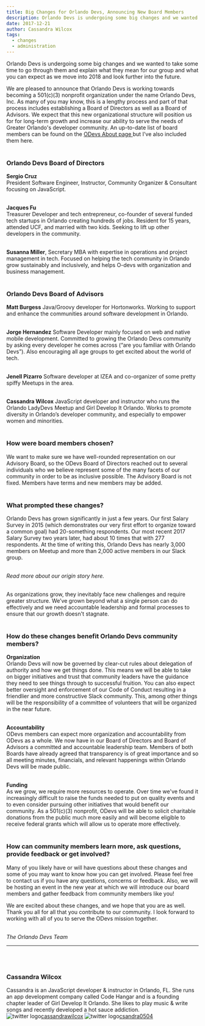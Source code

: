 ```yaml
---
title: Big Changes for Orlando Devs, Announcing New Board Members
description: Orlando Devs is undergoing some big changes and we wanted to take some time to go through them and explain what they mean for our group and what you can expect as we move into 2018 and look further into the future.
date: 2017-12-21
author: Cassandra Wilcox
tags:
  - changes
  - administration
---
```


Orlando Devs is undergoing some big changes and we wanted to take some time to go through them and explain what they mean for our group and what you can expect as we move into 2018 and look further into the future.

We are pleased to announce that Orlando Devs is working towards becoming a 501(c)(3) nonprofit organization under the name Orlando Devs, Inc. As many of you may know, this is a lengthy process and part of that process includes establishing a Board of Directors as well as a Board of Advisors. We expect that this new organizational structure will position us for for long-term growth and increase our ability to serve the needs of Greater Orlando's developer community. An up-to-date list of board members can be found on the <a href="{{'/odevs-eleventy-starter/src/_includes'}| url}}" class = "text-purple-800 underline"> ODevs About page </a> but I've also included them here.<br><br>


### Orlando Devs Board of Directors

**Sergio Cruz**<br> President Software Engineer, Instructor, Community Organizer & Consultant focusing on JavaScript.<br><br>

**Jacques Fu**<br> Treasurer Developer and tech entrepreneur, co-founder of several funded tech startups in Orlando creating hundreds of jobs. Resident for 15 years, attended UCF, and married with two kids. Seeking to lift up other developers in the community.<br><br>

**Susanna Miller**, Secretary MBA with expertise in operations and project management in tech. Focused on helping the tech community in Orlando grow sustainably and inclusively, and helps O-devs with organization and business management.<br><br>
### Orlando Devs Board of Advisors

**Matt Burgess** Java/Groovy developer for Hortonworks. Working to support and enhance the communities around software development in Orlando.<br><br>

**Jorge Hernandez** Software Developer mainly focused on web and native mobile development. Committed to growing the Orlando Devs community by asking every developer he comes across (“are you familiar with Orlando Devs”). Also encouraging all age groups to get excited about the world of tech.<br><br>

**Jenell Pizarro** Software developer at IZEA and co-organizer of some pretty spiffy Meetups in the area.<br><br>

**Cassandra Wilcox** JavaScript developer and instructor who runs the Orlando LadyDevs Meetup and Girl Develop It Orlando. Works to promote diversity in Orlando’s developer community, and especially to empower women and minorities.<br><br>
### How were board members chosen?

We want to make sure we have well-rounded representation on our Advisory Board, so the ODevs Board of Directors reached out to several individuals who we believe represent some of the many facets of our community in order to be as inclusive possible. The Advisory Board is not fixed. Members have terms and new members may be added.<br><br>

### What prompted these changes?

Orlando Devs has grown significantly in just a few years. Our first Salary Survey in 2015 (which demonstrates our very first effort to organize toward a common goal) had 20-something respondents. Our most recent 2017 Salary Survey two years later, had about 10 times that with 277 respondents. At the time of writing this, Orlando Devs has nearly 3,000 members on Meetup and more than 2,000 active members in our Slack group.<br><br>

*Read more about our origin story here.*<br><br>

As organizations grow, they inevitably face new challenges and require greater structure. We’ve grown beyond what a single person can do effectively and we need accountable leadership and formal processes to ensure that our growth doesn't stagnate.<br><br>

### How do these changes benefit Orlando Devs community members?

**Organization** <br> Orlando Devs will now be governed by clear-cut rules about delegation of authority and how we get things done. This means we will be able to take on bigger initiatives and trust that community leaders have the guidance they need to see things through to successful fruition. You can also expect better oversight and enforcement of our Code of Conduct resulting in a friendlier and more constructive Slack community. This, among other things will be the responsibility of a committee of volunteers that will be organized in the near future. <br><br>

**Accountability** <br> ODevs members can expect more organization and accountability from ODevs as a whole. We now have in our Board of Directors and Board of Advisors a committed and accountable leadership team. Members of both Boards have already agreed that transparency is of great importance and so all meeting minutes, financials, and relevant happenings within Orlando Devs will be made public.<br><br>

**Funding** <br> As we grow, we require more resources to operate. Over time we've found it increasingly difficult to raise the funds needed to put on quality events and to even consider pursuing other initiatives that would benefit our community. As a 501(c)(3) nonprofit, ODevs will be able to solicit charitable donations from the public much more easily and will become eligible to receive federal grants which will allow us to operate more effectively.<br><br>
### How can community members learn more, ask questions, provide feedback or get involved?

Many of you likely have or will have questions about these changes and some of you may want to know how you can get involved. Please feel free to contact us if you have any questions, concerns or feedback. Also, we will be hosting an event in the new year at which we will introduce our board members and gather feedback from community members like you!

We are excited about these changes, and we hope that you are as well. Thank you all for all that you contribute to our community. I look forward to working with all of you to serve the ODevs mission together.<br><br>

*The Orlando Devs Team*
<br>

----
<br><br>
 ### Cassandra Wilcox
Cassandra is an JavaScript developer & instructor in Orlando, FL. She runs an app development company called Code Hangar and is a founding chapter leader of Girl Develop It Orlando. She likes to play music & write songs and recently developed a hot sauce addiction.<br>
<img src="https://img.icons8.com/ios/452/twitter--v1.png"
alt="twitter logo"
class="h-3.5 w-3.5 inline-flex"/><a href ="https://twitter.com/cassandrawilcox" class = "hover:text-indigo-400">cassandrawilcox</a>
<img src="https://img.icons8.com/carbon-copy/2x/github.png"
alt="twitter logo"
class="h-8 w-8 inline-flex"/><a href ="https://github.com/csandra0504" class = "hover:text-indigo-400">csandra0504</a>  